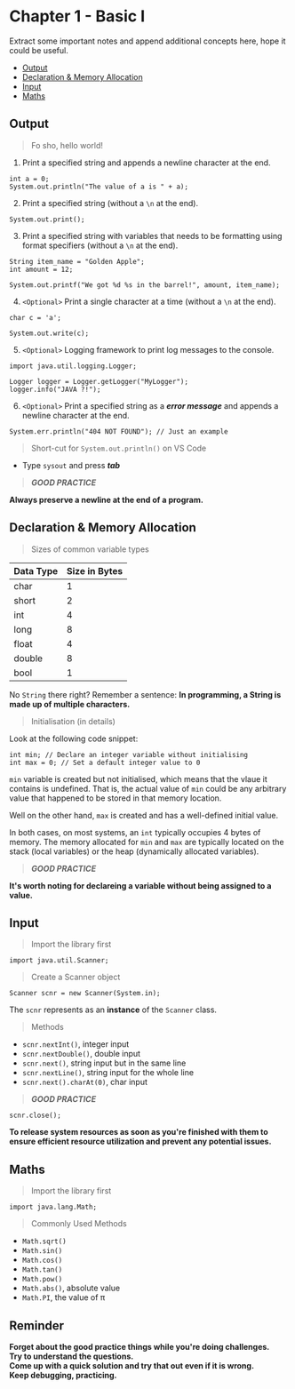 # Chapter 1 - Basic I

Extract some important notes and append additional concepts here, hope it could be useful.

* [Output](#1-Output)
* [Declaration & Memory Allocation](#2-DMA)
* [Input](#3-Input)
* [Maths](#4-Maths)

<h2 id="1-Output">Output</h2>

> Fo sho, hello world!

1. Print a specified string and appends a newline character at the end.

```
int a = 0;
System.out.println("The value of a is " + a);
```

2. Print a specified string (without a `\n` at the end).

```
System.out.print();
```

3. Print a specified string with variables that needs to be formatting using format specifiers (without a `\n` at the end).

```
String item_name = "Golden Apple";
int amount = 12;

System.out.printf("We got %d %s in the barrel!", amount, item_name);
```

4. `<Optional>` Print a single character at a time (without a `\n` at the end).

```
char c = 'a';

System.out.write(c);
```

5. `<Optional>` Logging framework to print log messages to the console.

```
import java.util.logging.Logger;

Logger logger = Logger.getLogger("MyLogger");
logger.info("JAVA ?!");
```

6. `<Optional>` Print a specified string as a ***error message*** and appends a newline character at the end.

```
System.err.println("404 NOT FOUND"); // Just an example
```

> Short-cut for `System.out.println()` on VS Code

* Type `sysout` and press ***tab***

> ***GOOD PRACTICE***

**Always preserve a newline at the end of a program.**

<h2 id="2-DMA">Declaration & Memory Allocation</h2>

> Sizes of common variable types

| Data Type | Size in Bytes |
|-----------|---------------|
| char      | 1             |
| short     | 2             |
| int       | 4             |
| long      | 8             |
| float     | 4             |
| double    | 8             |
| bool      | 1             |

No `String` there right? Remember a sentence: **In programming, a String is made up of multiple characters.**

> Initialisation (in details)

Look at the following code snippet:
```
int min; // Declare an integer variable without initialising
int max = 0; // Set a default integer value to 0
```

`min` variable is created but not initialised, which means that the vlaue it contains is undefined. That is, the actual value of `min` could be any arbitrary value that happened to be stored in that memory location.

Well on the other hand, `max` is created and has a well-defined initial value.

In both cases, on most systems, an `int` typically occupies 4 bytes of memory. The memory allocated for `min` and `max` are typically located on the stack (local variables) or the heap (dynamically allocated variables).

> ***GOOD PRACTICE***

**It's worth noting for declareing a variable without being assigned to a value.**

<h2 id="3-Input">Input</h2>

> Import the library first

```
import java.util.Scanner;
```

> Create a Scanner object

```
Scanner scnr = new Scanner(System.in);
```

The `scnr` represents as an **instance** of the `Scanner` class.

> Methods

* `scnr.nextInt()`, integer input
* `scnr.nextDouble()`, double input
* `scnr.next()`, string input but in the same line
* `scnr.nextLine()`, string input for the whole line
* `scnr.next().charAt(0)`, char input

> ***GOOD PRACTICE***

```
scnr.close();
```

**To release system resources as soon as you're finished with them to ensure efficient resource utilization and prevent any potential issues.**

<h2 id="4-Maths">Maths</h2>

> Import the library first

```
import java.lang.Math;
```

> Commonly Used Methods

* `Math.sqrt()`
* `Math.sin()`
* `Math.cos()`
* `Math.tan()`
* `Math.pow()`
* `Math.abs()`, absolute value
* `Math.PI`, the value of π

## Reminder

**Forget about the good practice things while you're doing challenges.** \
**Try to understand the questions.** \
**Come up with a quick solution and try that out even if it is wrong.** \
**Keep debugging, practicing.**

